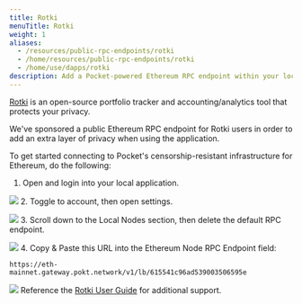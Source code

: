 ```yaml
---
title: Rotki
menuTitle: Rotki
weight: 1
aliases:
  - /resources/public-rpc-endpoints/rotki
  - /home/resources/public-rpc-endpoints/rotki
  - /home/use/dapps/rotki
description: Add a Pocket-powered Ethereum RPC endpoint within your local Rotki application.
---
```



[Rotki](https://bit.ly/RotkiPOKT) is an open-source portfolio tracker and accounting/analytics tool that protects your privacy.

We've sponsored a public Ethereum RPC endpoint for Rotki users in order to add an extra layer of privacy when using the application.

To get started connecting to Pocket's censorship-resistant infrastructure for Ethereum, do the following:

1. Open and login into your local application.

![](/images/rotki-step-1.png)
2. Toggle to account, then open settings.

![](/images/rotki-step-2.png)
3. Scroll down to the Local Nodes section, then delete the default RPC endpoint.

![](/images/rotki-step-3.png)
4. Copy & Paste this URL into the Ethereum Node RPC Endpoint field:

`https://eth-mainnet.gateway.pokt.network/v1/lb/615541c96ad539003506595e`

![](/images/rotki-step-4.png)
Reference the [Rotki User Guide](https://rotki.readthedocs.io/en/latest/usage_guide.html) for additional support.

